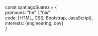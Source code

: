   const santiagoSuarez = {  
          pronouns: "he" | "his"      
          code: [HTML, CSS, Bootstrap, JavaScript],     
          interests: [engineering, dev]      
     }
